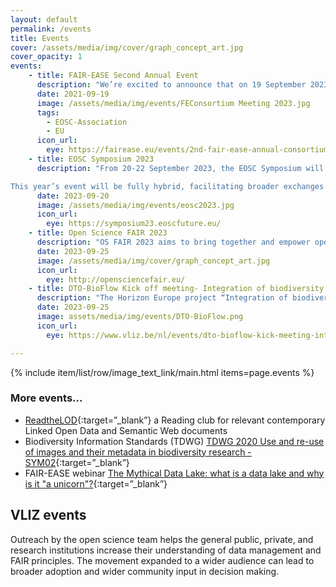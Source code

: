 ```yaml
---
layout: default
permalink: /events
title: Events
cover: /assets/media/img/cover/graph_concept_art.jpg
cover_opacity: 1
events:
    - title: FAIR-EASE Second Annual Event
      description: "We’re excited to announce that on 19 September 2023, the FAIR-EASE Consortium of 26 partners, coordinated by CNRS, is holding its second full in-person consortium meeting! We are ready to build on the work done in the first 12 months of the project. We are working on the first interdomain digital architecture for integrated use of environmental data, made of two main components: a FAIR-EASE Interdisciplinary Data Discovery and Access Service and a FAIR-EASE Earth Analytical Lab and Data Lake. Our set of three multidisciplinary Use Cases will help us by contributing to requirements and validation of our solution."
      date: 2021-09-19
      image: /assets/media/img/events/FEConsortium Meeting 2023.jpg
      tags:
        - EOSC-Association
        - EU
      icon_url:
        eye: https://fairease.eu/events/2nd-fair-ease-annual-consortiummeeting#:~:text=We're%20excited%20to%20announce,12%20months%20of%20the%20project.
    - title: EOSC Symposium 2023
      description: "From 20-22 September 2023, the EOSC Symposium will take place in Madrid, in the context of the Spanish Presidency of the Council of the European Union. The EOSC Symposium is organised by the EOSC Future project, together with the EOSC Tripartite collaboration (the EOSC Association, the EOSC Steering Board and the European Commission).

This year’s event will be fully hybrid, facilitating broader exchanges between stakeholders from ministries, policy makers, research organisations, service providers, research infrastructures and research communities driving the development of – and engagement with – the European Open Science Cloud. In the context of the EOSC Future project, the EOSC Symposium will also be a critical platform to showcase project achievements and key exploitable results."
      date: 2023-09-20
      image: /assets/media/img/events/eosc2023.jpg
      icon_url:
        eye: https://symposium23.eoscfuture.eu/
    - title: Open Science FAIR 2023
      description: "OS FAIR 2023 aims to bring together and empower open science communities and services; to identify common practices related to open science; to see what are the best synergies to deliver and operate services that work for many; and to bring experiences from all around the world and learn from each other"
      date: 2023-09-25
      image: /assets/media/img/cover/graph_concept_art.jpg
      icon_url:
        eye: http://opensciencefair.eu/
    - title: DTO-BioFlow Kick off meeting- Integration of biodiversity monitoring data into the Digital Twin Ocean 
      description: "The Horizon Europe project “Integration of biodiversity monitoring data into the Digital Twin Ocean” (DTO-BioFlow) will unlock “sleeping” biodiversity data enabling the sustained flow of these and new data via primary integrators and EMODnet into the EU Digital Twin Ocean. It will create a digital replica of marine biological processes transforming new and existing data flows into evidence-based knowledge. DTO-BioFlow will transform access to data on ocean biodiversity and the human activities that impact them, by enabling the sustainable integration of biodiversity monitoring data flows into the EU DTO, enriching digital tools and services thus unlocking the societal value of these data. To fully exploit the potential of these new and existing data flows, DTO-BioFlow will develop the biodiversity component of the DTO, i.e., the digital replica of marine ecological processes, bringing together data, models and new algorithms supporting the development of policy-relevant tools and services for effective monitoring, restoration, and protection of marine biodiversity, delivering to the objectives of the EU Mission “Restore our Ocean and Waters by 2030” and the EU Biodiversity Strategy"
      date: 2023-09-25
      image: assets/media/img/events/DTO-BioFlow.png
      icon_url:
        eye: https://www.vliz.be/nl/events/dto-bioflow-kick-meeting-integration-biodiversity-monitoring-data-digital-twin-ocean

---
```


{% include item/list/row/image_text_link/main.html items=page.events %}


### More events...

- [ReadtheLOD](https://readthelod.org/){:target=”_blank”} a Reading club for relevant contemporary Linked Open Data and Semantic Web documents
-  Biodiversity Information Standards (TDWG) [TDWG 2020 Use and re-use of images and their metadata in biodiversity research - SYM02](https://www.youtube.com/watch?v=5UNTiEMivDs){:target=”_blank”}
- FAIR-EASE webinar [The Mythical Data Lake: what is a data lake and why is it "a unicorn"?](https://www.youtube.com/watch?v=gY3dXxZmDok){:target=”_blank”}

## VLIZ events
Outreach by the open science team helps the general public, private, and research institutions increase their understanding of data management and FAIR principles. The movement expanded to a wider audience can lead to broader adoption and wider community input in decision making.
